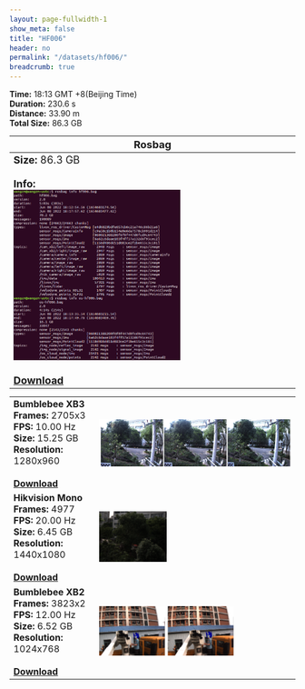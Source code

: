 ```yaml
---
layout: page-fullwidth-1
show_meta: false
title: "HF006"
header: no
permalink: "/datasets/hf006/"
breadcrumb: true
---
```

<b>Time:</b> 18:13 GMT +8(Beijing Time) <br>
<b>Duration:</b> 230.6 s<br>
<b>Distance:</b> 33.90 m<br>
<b>Total Size:</b> 86.3 GB<br>

<td>
 <table>
 <thead>
	<tr>
      <th><font size="4">Rosbag</font></th>
	</tr >
  </thead>
	<tr>
        <td width="90%">
            <font size="4">
                    <b>Size:</b> 86.3 GB<br>
                    <br>
                    <b>Info:</b><br>
                    <img src="/data_image/aerial_06/hf001_bag_info.png" width='60%'/><br>
                    <br>
                    <b><a href="https://rec.ustc.edu.cn/share/e6367680-9022-11ed-b423-f7009e5657be"><font size="4">Download</font></a></b>
            </font>
        </td>
    </tr>
</table>
</td>

<table>
	<tr>
	    <td width="30%">
        <font size="3">
            <b>Bumblebee XB3</b><br>
            <b>Frames:</b> 2705x3<br>
            <b>FPS:</b> 10.00 Hz<br>
            <b>Size:</b> 15.25 GB<br>
            <b>Resolution:</b> 1280x960<br>
            <br>
            <b><a href="https://rec.ustc.edu.cn/share/c0493700-214d-11ed-97d1-6bda13bf1e4c">Download</a></b>
        </font>
        </td>
        <td>
            <a href="https://rec.ustc.edu.cn/share/c0493700-214d-11ed-97d1-6bda13bf1e4c">
                <img src="/data_image/aerial_06/hf002_xb3.jpg" width='100%'/>
            </a>
        </td>
	</tr >
    <tr>
	    <td>
        <font size="3">
            <b>Hikvision Mono</b><br>
            <b>Frames:</b> 4977<br>
            <b>FPS:</b> 20.00 Hz<br>
            <b>Size:</b> 6.45 GB<br>
            <b>Resolution:</b> 1440x1080<br>
            <br>
            <b><a href="https://rec.ustc.edu.cn/share/7a412e40-214b-11ed-a3eb-4d1f9299897b">Download</a></b>
        </font>
        </td>
        <td>
            <a href="https://rec.ustc.edu.cn/share/7a412e40-214b-11ed-a3eb-4d1f9299897b">
                <img src="/data_image/aerial_06/hf002_hik_mono.png" width='35%'/>
            </a>
        </td>
	</tr >
	<tr>
	    <td>
        <font size="3">
            <b>Bumblebee XB2</b><br>
            <b>Frames:</b> 3823x2<br>
            <b>FPS:</b> 12.00 Hz<br>
            <b>Size:</b> 6.52 GB<br>
            <b>Resolution:</b> 1024x768<br>
            <br>
            <b><a href="https://rec.ustc.edu.cn/share/77f70410-214d-11ed-9b7d-a57190b67d09">Download</a></b>
        </font>
        </td>
        <td>
            <a href="https://rec.ustc.edu.cn/share/77f70410-214d-11ed-9b7d-a57190b67d09">
                <img src="/data_image/aerial_06/hf002_xb2.png" width='70%'/>
            </a>
        </td>
	</tr >
</table>